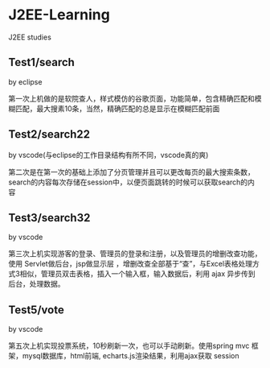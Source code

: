 # J2EE-Learning

  J2EE studies

## Test1/search

  by eclipse

第一次上机做的是软院查人，样式模仿的谷歌页面，功能简单，包含精确匹配和模糊匹配，最大搜素10条，当然，精确匹配的总是显示在模糊匹配前面

## Test2/search22

  by vscode(与eclipse的工作目录结构有所不同，vscode真的爽)

第二次是在第一次的基础上添加了分页管理并且可以更改每页的最大搜索条数，search的内容每次存储在session中，以便页面跳转的时候可以获取search的内容

## Test3/search32

  by vscode

第三次上机实现游客的登录、管理员的登录和注册，以及管理员的增删改查功能，使用 Servlet做后台，jsp做显示层 ，增删改查全部基于“查”，与Excel表格处理方式3相似，管理员双击表格，插入一个输入框，输入数据后，利用 ajax 异步传到后台，处理数据。

## Test5/vote

  by vscode

第五次上机实现投票系统，10秒刷新一次，也可以手动刷新。使用spring mvc 框架，mysql数据库，html前端, echarts.js渲染结果，利用ajax获取 session
